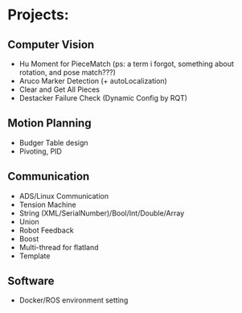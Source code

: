 # Projects:

## Computer Vision
- Hu Moment for PieceMatch (ps: a term i forgot, something about rotation, and pose match???)
- Aruco Marker Detection (+ autoLocalization)
- Clear and Get All Pieces
- Destacker Failure Check (Dynamic Config by RQT)

## Motion Planning
- Budger Table design
- Pivoting, PID

## Communication
- ADS/Linux Communication
- Tension Machine
- String (XML/SerialNumber)/Bool/Int/Double/Array
- Union
- Robot Feedback
- Boost
- Multi-thread for flatland
- Template

## Software 
- Docker/ROS environment setting